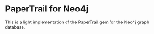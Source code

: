 # PaperTrail for Neo4j

This is a light implementation of the [PaperTrail gem](https://github.com/paper-trail-gem/paper_trail) for the Neo4j graph database.
